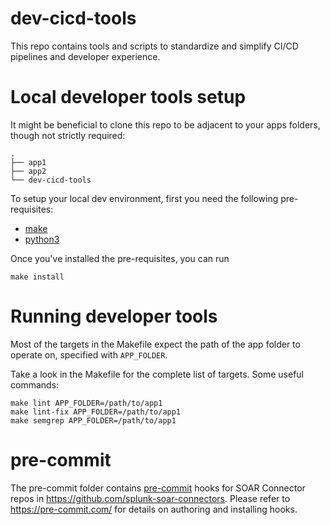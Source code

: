 # dev-cicd-tools

This repo contains tools and scripts to standardize and simplify CI/CD pipelines and developer experience.


# Local developer tools setup
It might be beneficial to clone this repo to be adjacent to your apps folders, though not strictly required:
```
.
├── app1
├── app2
└── dev-cicd-tools
```

To setup your local dev environment, first you need the following pre-requisites:
- [make](https://www.gnu.org/software/make/)
- [python3](https://www.python.org/downloads/)

Once you've installed the pre-requisites, you can run
```
make install
```

# Running developer tools
Most of the targets in the Makefile expect the path of the app folder to operate on, specified with `APP_FOLDER`.

Take a look in the Makefile for the complete list of targets. Some useful commands:
```
make lint APP_FOLDER=/path/to/app1
make lint-fix APP_FOLDER=/path/to/app1
make semgrep APP_FOLDER=/path/to/app1
```

# pre-commit
The pre-commit folder contains [pre-commit](https://pre-commit.com/) hooks for SOAR Connector
repos in https://github.com/splunk-soar-connectors. Please refer to https://pre-commit.com/ for
details on authoring and installing hooks.
